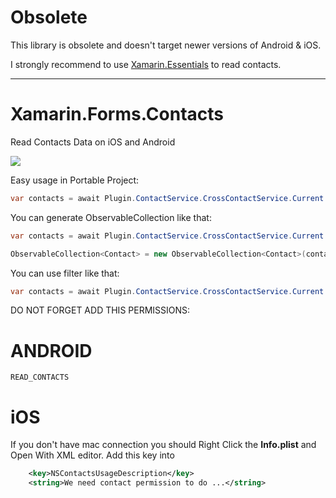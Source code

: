 # Obsolete
This library is obsolete and doesn't target newer versions of Android & iOS. 

I strongly recommend to use [Xamarin.Essentials](https://github.com/xamarin/Essentials) to read contacts.

---
# Xamarin.Forms.Contacts
Read Contacts Data on iOS and Android

<a href="https://www.nuget.org/packages/Xamarin.Forms.Contacts/">
<img src="https://img.shields.io/badge/Nuget-1.0.6-blue.svg">
</a>

Easy usage in Portable Project:

```csharp
var contacts = await Plugin.ContactService.CrossContactService.Current.GetContactListAsync();
```


You can generate ObservableCollection like that:


```csharp
var contacts = await Plugin.ContactService.CrossContactService.Current.GetContactListAsync();

ObservableCollection<Contact> = new ObservableCollection<Contact>(contacts);

```


You can use filter like that:


```csharp
var contacts = await Plugin.ContactService.CrossContactService.Current.GetContactListAsync(x=>x.Emails.Count > 0);
```


DO NOT FORGET ADD THIS PERMISSIONS:

# ANDROID
```
READ_CONTACTS
```

# iOS
If you don't have mac connection you should Right Click the **Info.plist** and Open With XML editor.
Add this key into **<dict>**
```xml
	<key>NSContactsUsageDescription</key>
	<string>We need contact permission to do ...</string>
```

